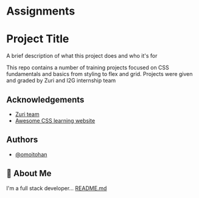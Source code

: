 # Assignments
# Project Title

A brief description of what this project does and who it's for

This repo contains a number of training projects focused on CSS fundamentals and basics from styling to flex and grid.
Projects were given and graded by Zuri and I2G internship team 

## Acknowledgements

 - [Zuri team](https://www.youtube.com/c/TheZuriTeam)
 - [Awesome CSS learning website](https://web.dev/learn/css/grid/)


## Authors

- [@omoitohan](https://www.github.com/omoitohan)


## 🚀 About Me
I'm a full stack developer...
[README.md](https://github.com/OmoItohan/Assignments/files/9883388/README.md)
